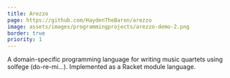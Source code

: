 ```yaml
---
title: Arezzo
page: https://github.com/HaydenTheBaron/arezzo
image: assets/images/programmingprojects/arezzo-demo-2.png
border: true
priority: 1
---
```


A domain-specific programming language for writing music quartets using solfege (do-re-mi...). Implemented as a Racket module language. 